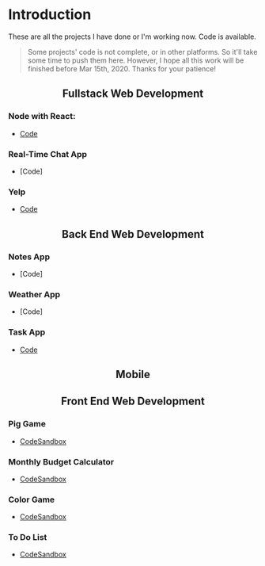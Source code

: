# Introduction

These are all the projects I have done or I'm working now. Code is available.

> Some projects' code is not complete, or in other platforms. So it'll take some time to push them here. However, I hope all this work will be finished before Mar 15th, 2020. Thanks for your patience!

<div align="center">

## Fullstack Web Development

</div>

### Node with React: 
- [Code](https://github.com/YiranSunn/emailFeedback)

### Real-Time Chat App
- [Code]

### Yelp
- [Code](https://github.com/YiranSunn/Yelpwebdev)



<div align="center">

## Back End Web Development

</div>

### Notes App
- [Code]

### Weather App
- [Code]

### Task App
- [Code](https://github.com/YiranSunn/Task-App)





<div align="center">

## Mobile

</div>





<div align="center">

## Front End Web Development

</div>

### Pig Game

- [CodeSandbox](https://codesandbox.io/s/project-pig-game-2ekg7)

### Monthly Budget Calculator

- [CodeSandbox](https://codesandbox.io/s/project-monthly-budget-calculator-26f32)

### Color Game

- [CodeSandbox](https://codesandbox.io/s/project-color-game-wesq0)

### To Do List

- [CodeSandbox](https://codesandbox.io/s/project-to-do-list-r751r)





